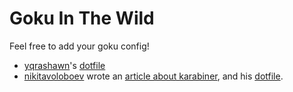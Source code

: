 # Goku In The Wild

Feel free to add your goku config!

- [yqrashawn](https://github.com/yqrashawn "yqrashawn")'s [dotfile](https://github.com/yqrashawn/yqdotfiles/blob/master/.config/karabiner.edn)
- [nikitavoloboev](https://github.com/nikitavoloboev "nikitavoloboev") wrote an [article about karabiner](https://medium.com/@nikitavoloboev/karabiner-god-mode-7407a5ddc8f6 "article about karabiner"), and his [dotfile](https://github.com/nikitavoloboev/dotfiles/blob/master/karabiner/karabiner.edn "dotfile").